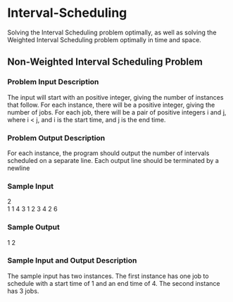 # Interval-Scheduling
Solving the Interval Scheduling problem optimally, as well as solving the Weighted Interval Scheduling problem optimally in time and space.

## Non-Weighted Interval Scheduling Problem
### Problem Input Description
The input will start with an positive integer, giving the number of instances that follow. For each
instance, there will be a positive integer, giving the number of jobs. For each job, there will be a pair of
positive integers i and j, where i < j, and i is the start time, and j is the end time.
### Problem Output Description
For each instance, the program should output the number of intervals scheduled on a separate line.
Each output line should be terminated by a newline
### Sample Input
2<br>
1
1 4
3
1 2
3 4
2 6
### Sample Output
1
2
### Sample Input and Output Description
The sample input has two instances. The first instance has one job to schedule with a start time of 1
and an end time of 4. The second instance has 3 jobs.

